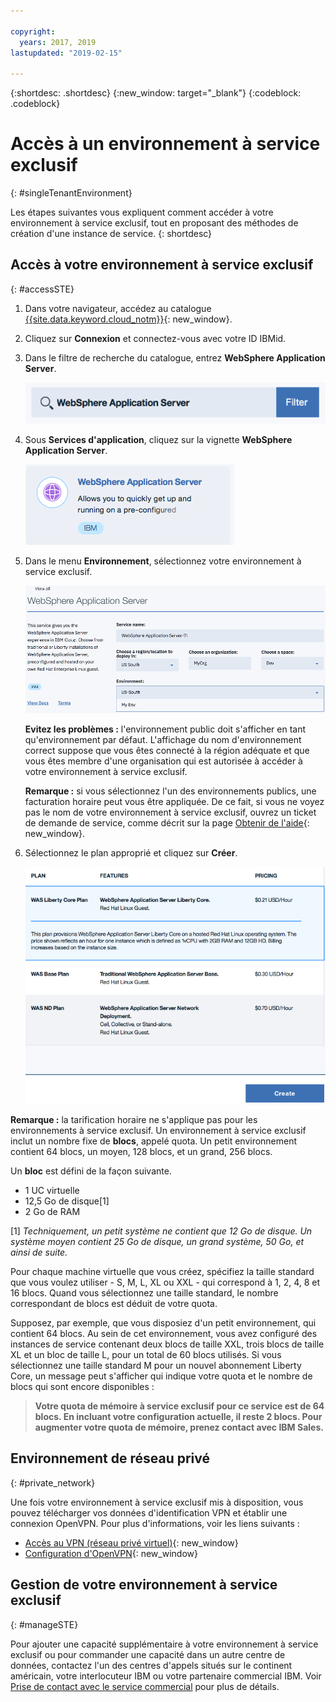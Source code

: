 ```yaml
---

copyright:
  years: 2017, 2019
lastupdated: "2019-02-15"

---
```


{:shortdesc: .shortdesc}
{:new_window: target="_blank"}
{:codeblock: .codeblock}

# Accès à un environnement à service exclusif
{: #singleTenantEnvironment}


Les étapes suivantes vous expliquent comment accéder à votre environnement à service exclusif, tout en proposant des méthodes de création d'une instance de service.
{: shortdesc}


## Accès à votre environnement à service exclusif
{: #accessSTE}

1. Dans votre navigateur, accédez au catalogue [{{site.data.keyword.cloud_notm}}](https://{DomainName}/catalog/){: new_window}.

2. Cliquez sur **Connexion** et connectez-vous avec votre ID IBMid.

6. Dans le filtre de recherche du catalogue, entrez **WebSphere Application Server**.

    ![Filtre de recherche](images/filter.png)

7. Sous **Services d'application**, cliquez sur la vignette **WebSphere Application Server**.

    ![Vignette WebSphere Application Server](images/iconWAS.png)

8. Dans le menu **Environnement**, sélectionnez votre environnement à service exclusif.

    ![Nom de l'environnement à service exclusif](images/environmentSTE.png)

    **Evitez les problèmes :** l'environnement public doit s'afficher en tant qu'environnement par défaut. L'affichage du nom d'environnement correct suppose que vous êtes connecté à la région adéquate et que vous êtes membre d'une organisation qui est autorisée à accéder à votre environnement à service exclusif.

    **Remarque :** si vous sélectionnez l'un des environnements publics, une facturation horaire peut vous être appliquée. De ce fait, si vous ne voyez pas le nom de votre environnement à service exclusif, ouvrez un ticket de demande de service, comme décrit sur la page [Obtenir de l'aide](/docs/services/ApplicationServeronCloud?topic=wasaas-reporting_issues#reporting_issues){: new_window}.

9. Sélectionnez le plan approprié et cliquez sur **Créer**.

    ![Choix d'un plan et création de votre service](images/createSTE.png)


**Remarque :** la tarification horaire ne s'applique pas pour les environnements à service exclusif. Un environnement à service exclusif inclut un nombre fixe de **blocs**, appelé quota. Un petit environnement contient 64 blocs, un moyen, 128 blocs, et un grand, 256 blocs.

Un **bloc** est défini de la façon suivante.
  * 1 UC virtuelle
  * 12,5 Go de disque[1]
  * 2 Go de RAM

[1] *Techniquement, un petit système ne contient que 12 Go de disque. Un système moyen contient 25 Go de disque, un grand système, 50 Go, et ainsi de suite.*

Pour chaque machine virtuelle que vous créez, spécifiez la taille standard que vous voulez utiliser - S, M, L, XL ou XXL - qui correspond à 1, 2, 4, 8 et 16 blocs. Quand vous sélectionnez une taille standard, le nombre correspondant de blocs est déduit de votre quota.

Supposez, par exemple, que vous disposiez d'un petit environnement, qui contient 64 blocs. Au sein de cet environnement, vous avez configuré des instances de service contenant deux blocs de taille XXL, trois blocs de taille XL et un bloc de taille L, pour un total de 60 blocs utilisés. Si vous sélectionnez une taille standard M pour un nouvel abonnement Liberty Core, un message peut s'afficher qui indique votre quota et le nombre de blocs qui sont encore disponibles :

> **Votre quota de mémoire à service exclusif pour ce service est de 64 blocs. En incluant votre configuration actuelle, il reste 2 blocs. Pour augmenter votre quota de mémoire, prenez contact avec IBM Sales.**


## Environnement de réseau privé
{: #private_network}

Une fois votre environnement à service exclusif mis à disposition, vous pouvez télécharger vos données d'identification VPN et établir une connexion OpenVPN. Pour plus d'informations, voir les liens suivants :

* [Accès au VPN (réseau privé virtuel)](/docs/services/ApplicationServeronCloud?topic=wasaas-networkEnvironment#vpnAccess){: new_window}
* [Configuration d'OpenVPN](/docs/services/ApplicationServeronCloud?topic=wasaas-system_access#setup_openvpn){: new_window}

## Gestion de votre environnement à service exclusif
{: #manageSTE}

Pour ajouter une capacité supplémentaire à votre environnement à service exclusif ou pour commander une capacité dans un autre centre de données, contactez l'un des centres d'appels situés sur le continent américain, votre interlocuteur IBM ou votre partenaire commercial IBM. Voir [Prise de contact avec le service commercial](/docs/services/ApplicationServeronCloud?topic=wasaas-reporting_issues#contacting-sales) pour plus de détails.

